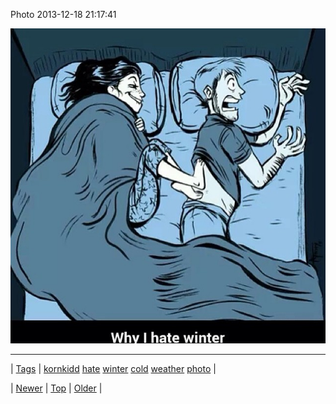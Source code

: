 <!--
title: Photo 2013-12-18 21
date: 2020-06-28T15:27:00.200Z
tags: kornkidd, hate, winter, cold, weather, photo
-->


Photo 2013-12-18 21:17:41

![](70420514632-0.jpg)

<!--BOTTOM-POST-NAVIGATION-->
---

| [Tags](tags.md) | [kornkidd](tag-kornkidd.md) [hate](tag-hate.md) [winter](tag-winter.md) [cold](tag-cold.md) [weather](tag-weather.md) [photo](tag-photo.md) |

| [Newer](70397348034.md) | [Top](index.md) | [Older](70432593949.md) |